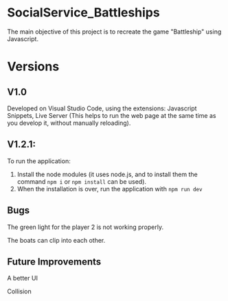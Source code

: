 # SocialService_Battleships
The main objective of this project is to recreate the game "Battleship" using Javascript.

# Versions
## V1.0
Developed on Visual Studio Code, using the extensions: Javascript Snippets, Live Server (This helps to run the web page at the same time as you develop it, without manually reloading).
## V1.2.1:
To run the application:
1. Install the node modules (it uses node.js, and to install them the command `npm i` or `npm install` can be used).
2. When the installation is over, run the application with `npm run dev`

## Bugs
The green light for the player 2 is not working properly.

The boats can clip into each other.

## Future Improvements
A better UI

Collision
